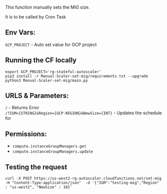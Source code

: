 This function manually sets the MIG size.

It is to be called by Cron Task

## Env Vars:
`GCP_PROJECT` - Auto set value for GCP project

## Running the CF locally
```
export GCP_PROJECT='rg-stateful-autoscaler'
pip3 install -r Manual-Scaler-set-mig/requirements.txt --upgrade
python3 Manual-Scaler-set-mig/main.py
```

## URLS & Parameters:
`/` - Returns Error \
`/?IGM={STRING}&Region={GCP-REGION}&NewSize={INT}` - Updates the schedule for 

## Permissions:
- `compute.instanceGroupManagers.get`
- `compute.instanceGroupManagers.update`

## Testing the request
```curl -X POST https://us-west2-rg-autoscaler.cloudfunctions.net/set-mig -H "Content-Type:application/json"  -d '{"IGM":"testing-mig","Region" : "us-west2", "NewSize" : 10}'```
